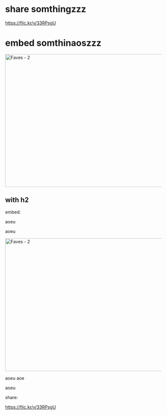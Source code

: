 # share somthingzzz

https://flic.kr/y/33RPsgU


# embed somthinaoszzz
<a data-flickr-embed="true" data-header="true" data-footer="true"  href="https://www.flickr.com/photos/leticiaroncero/galleries/72157694194713665" title="Faves - 2"><img src="https://farm1.staticflickr.com/693/32732270066_757915877d_z.jpg" width="640" height="427" alt="Faves - 2"></a><script async src="//embedr.flickr.com/assets/client-code.js" charset="utf-8"></script>



## with h2

embed:

aoeu

aoeu

<a data-flickr-embed="true" data-header="true" data-footer="true"  href="https://www.flickr.com/photos/leticiaroncero/galleries/72157694194713665" title="Faves - 2"><img src="https://farm1.staticflickr.com/693/32732270066_757915877d_z.jpg" width="640" height="427" alt="Faves - 2"></a><script async src="//embedr.flickr.com/assets/client-code.js" charset="utf-8"></script>



aoeu
aoe

aoeu


share:

https://flic.kr/y/33RPsgU
